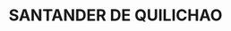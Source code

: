 ---
title: SANTANDER DE QUILICHAO
url: /santander-de-quilichao/
latitude: 3.016
longitude: -76.482
---